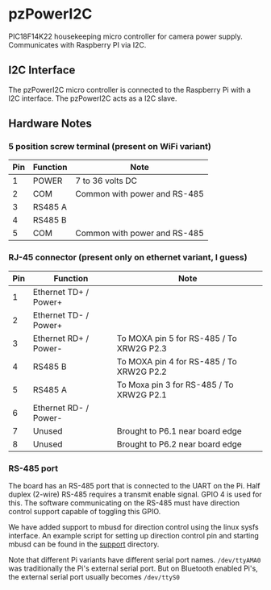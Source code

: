 # pzPowerI2C
PIC18F14K22 housekeeping micro controller for camera power supply. Communicates with Raspberry PI via I2C.

## I2C Interface

The pzPowerI2C micro controller is connected to the Raspberry Pi with a I2C interface. The pzPowerI2C acts as a I2C slave.

## Hardware Notes

### 5 position screw terminal (present on WiFi variant)

Pin | Function | Note
---|---|---
1|POWER|7 to 36 volts DC
2|COM|Common with power and RS-485
3|RS485 A|
4|RS485 B|
5|COM|Common with power and RS-485

### RJ-45 connector (present only on ethernet variant, I guess)

Pin | Function | Note
---|---|---
1|Ethernet TD+ / Power+|
2|Ethernet TD- / Power+|
3|Ethernet RD+ / Power-| To MOXA pin 5 for RS-485 / To XRW2G P2.3
4|RS485 B|To MOXA pin 4 for RS-485 / To XRW2G P2.2
5|RS485 A|To Moxa pin 3 for RS-485 / To XRW2G P2.1
6|Ethernet RD- / Power-|
7|Unused|Brought to P6.1 near board edge
8|Unused|Brought to P6.2 near board edge

### RS-485 port
The board has an RS-485 port that is connected to the UART on the Pi. Half duplex (2-wire) RS-485 requires a transmit enable signal. GPIO 4 is used for this. The software communicating on the RS-485 must have direction control support capable of toggling this GPIO.

We have added support to mbusd for direction control using the linux sysfs interface. An example script for setting up direction control pin and starting
mbusd can be found in the [support](support/) directory.

Note that different Pi variants have different serial port names. `/dev/ttyAMA0` was traditionally the Pi's external serial port. But on Bluetooth enabled
Pi's, the external serial port usually becomes `/dev/ttyS0`

